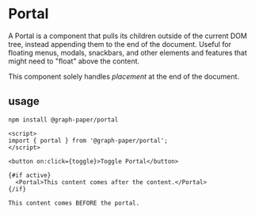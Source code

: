 # Portal

A Portal is a component that pulls its children outside of the current DOM tree, instead appending them to the end of the document. Useful for floating menus, modals, snackbars, and other elements and features that might need to "float" above the content.

This component solely handles _placement_ at the end of the document.

## usage

```
npm install @graph-paper/portal
```

```svelte
<script>
import { portal } from '@graph-paper/portal';
</script>

<button on:click={toggle}>Toggle Portal</button>

{#if active}
  <Portal>This content comes after the content.</Portal>
{/if}

This content comes BEFORE the portal.

```
